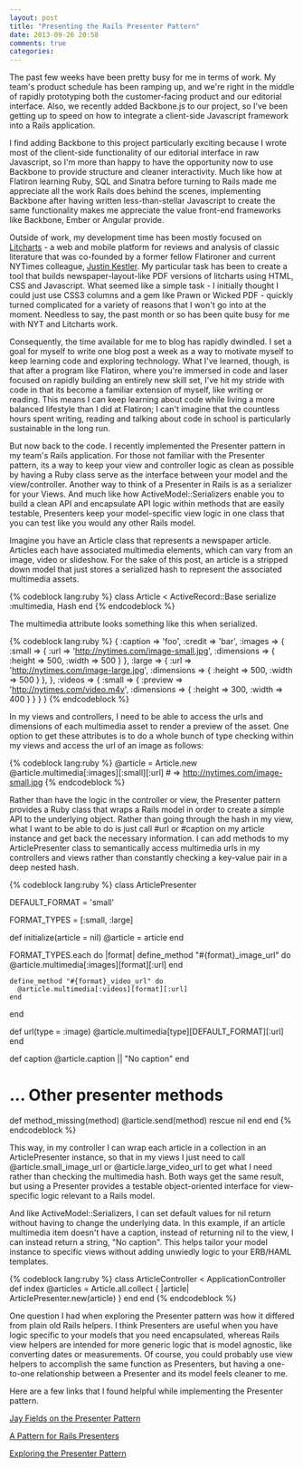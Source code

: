 ```yaml
---
layout: post
title: "Presenting the Rails Presenter Pattern"
date: 2013-09-26 20:58
comments: true
categories: 
---
```

The past few weeks have been pretty busy for me in terms of work. My team's product schedule has been ramping up, and we're right in the middle of rapidly prototyping both the customer-facing product and our editorial interface. Also, we recently added Backbone.js to our project, so I've been getting up to speed on how to integrate a client-side Javascript framework into a Rails application. 

<!--more-->

I find adding Backbone to this project particularly exciting because I wrote most of the client-side functionality of our editorial interface in raw Javascript, so I'm more than happy to have the opportunity now to use Backbone to provide structure and cleaner interactivity. Much like how at Flatiron learning Ruby, SQL and Sinatra before turning to Rails made me appreciate all the work Rails does behind the scenes, implementing Backbone after having written less-than-stellar Javascript to create the same functionality makes me appreciate the value front-end frameworks like Backbone, Ember or Angular provide.

Outside of work, my development time has been mostly focused on <a href="http://www.litcharts.com" target="_blank">Litcharts</a> - a web and mobile platform for reviews and analysis of classic literature that was co-founded by a former fellow Flatironer and current NYTimes colleague, <a href="https://github.com/meowist" target="_blank">Justin Kestler</a>. My particular task has been to create a tool that builds newspaper-layout-like PDF versions of litcharts using HTML, CSS and Javascript. What seemed like a simple task - I initially thought I could just use CSS3 columns and a gem like Prawn or Wicked PDF - quickly turned complicated for a variety of reasons that I won't go into at the moment. Needless to say, the past month or so has been quite busy for me with NYT and Litcharts work.

Consequently, the time available for me to blog has rapidly dwindled. I set a goal for myself to write one blog post a week as a way to motivate myself to keep learning code and exploring technology. What I've learned, though, is that after a program like Flatiron, where you're immersed in code and laser focused on rapidly building an entirely new skill set, I've hit my stride with code in that its become a familiar extension of myself, like writing or reading. This means I can keep learning about code while living a more balanced lifestyle than I did at Flatiron; I can't imagine that the countless hours spent writing, reading and talking about code in school is particularly sustainable in the long run.

But now back to the code. I recently implemented the Presenter pattern in my team's Rails application. For those not familiar with the Presenter pattern, its a way to keep your view and controller logic as clean as possible by having a Ruby class serve as the interface between your model and the view/controller. Another way to think of a Presenter in Rails is as a serializer for your Views. And much like how ActiveModel::Serializers enable you to build a clean API and encapsulate API logic within methods that are easily testable, Presenters keep your model-specific view logic in one class that you can test like you would any other Rails model.

Imagine you have an Article class that represents a newspaper article. Articles each have associated multimedia elements, which can vary from an image, video or slideshow. For the sake of this post, an article is a stripped down model that just stores a serialized hash to represent the associated multimedia assets.

{% codeblock lang:ruby %}
class Article < ActiveRecord::Base
  serialize :multimedia, Hash
end
{% endcodeblock %}

The multimedia attribute looks something like this when serialized.

{% codeblock lang:ruby %}
{
  :caption => 'foo',
  :credit => 'bar',
  :images => {
    :small => {
      :url => 'http://nytimes.com/image-small.jpg',
      :dimensions => {
        :height => 500,
        :width => 500
      }
    },
    :large => {
      :url => 'http://nytimes.com/image-large.jpg',
      :dimensions => {
        :height => 500,
        :width => 500
      }
    },
  },
  :videos => {
    :small => {
      :preview => 'http://nytimes.com/video.m4v',
      :dimensions => {
        :height => 300,
        :width => 400
      }
    }
  }
}
{% endcodeblock %}

In my views and controllers, I need to be able to access the urls and dimensions of each multimedia asset to render a preview of the asset. One option to get these attributes is to do a whole bunch of type checking within my views and access the url of an image as follows:

{% codeblock lang:ruby %}
@article = Article.new
@article.multimedia[:images][:small][:url] # => http://nytimes.com/image-small.jpg
{% endcodeblock %}

Rather than have the logic in the controller or view, the Presenter pattern provides a Ruby class that wraps a Rails model in order to create a simple API to the underlying object. Rather than going through the hash in my view, what I want to be able to do is just call #url or #caption on my article instance and get back the necessary information. I can add methods to my ArticlePresenter class to semantically access multimedia urls in my controllers and views rather than constantly checking a key-value pair in a deep nested hash.

{% codeblock lang:ruby %}
class ArticlePresenter

  DEFAULT_FORMAT = 'small'

  FORMAT_TYPES = [:small, :large]

  def initialize(article = nil)
    @article = article
  end

  FORMAT_TYPES.each do |format|
    define_method "#{format}_image_url" do
      @article.multimedia[:images][format][:url]
    end

    define_method "#{format}_video_url" do
      @article.multimedia[:videos][format][:url]
    end
  end

  def url(type = :image)
    @article.multimedia[type][DEFAULT_FORMAT][:url]
  end

  def caption
    @article.caption || "No caption"
  end

  # ... Other presenter methods

  def method_missing(method)
    @article.send(method) rescue nil
  end
end
{% endcodeblock %}

This way, in my controller I can wrap each article in a collection in an ArticlePresenter instance, so that in my views I just need to call @article.small_image_url or @article.large_video_url to get what I need rather than checking the multimedia hash. Both ways get the same result, but using a Presenter provides a testable object-oriented interface for view-specific logic relevant to a Rails model.

And like ActiveModel::Serializers, I can set default values for nil return without having to change the underlying data. In this example, if an article multimedia item doesn't have a caption, instead of returning nil to the view, I can instead return a string, "No caption". This helps tailor your model instance to specific views without adding unwiedly logic to your ERB/HAML templates.

{% codeblock lang:ruby %}
class ArticleController < ApplicationController
  def index
    @articles = Article.all.collect { |article| ArticlePresenter.new(article) }
  end
end
{% endcodeblock %}

One question I had when exploring the Presenter pattern was how it differed from plain old Rails helpers. I think Presenters are useful when you have logic specific to your models that you need encapsulated, whereas Rails view helpers are intended for more generic logic that is model agnostic, like converting dates or measurements. Of course, you could probably use view helpers to accomplish the same function as Presenters, but having a one-to-one relationship between a Presenter and its model feels cleaner to me.

Here are a few links that I found helpful while implementing the Presenter pattern.

<a href="http://blog.jayfields.com/2007/03/rails-presenter-pattern.html" target="_blank">Jay Fields on the Presenter Pattern</a>

<a href="http://www.derekhammer.com/2012/11/06/a-pattern-for-rails-presenters" target="_blank">A Pattern for Rails Presenters</a>

<a href="http://www.tamingthemindmonkey.com/2012/04/10/exploring-the-presenter-pattern" target="_blank">Exploring the Presenter Pattern</a>
